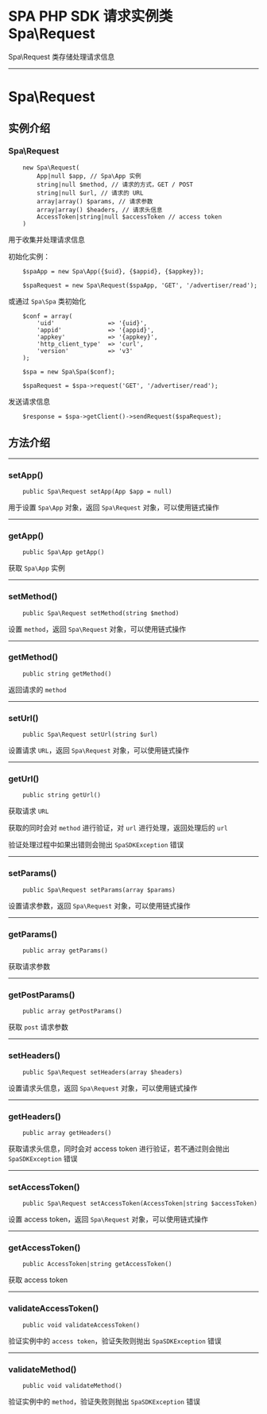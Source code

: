 # SPA PHP SDK 请求实例类 Spa\Request

Spa\Request 类存储处理请求信息

---

# Spa\Request

## 实例介绍

### Spa\Request

```
    new Spa\Request(
        App|null $app, // Spa\App 实例
        string|null $method, // 请求的方式，GET / POST
        string|null $url, // 请求的 URL
        array|array() $params, // 请求参数
        array|array() $headers, // 请求头信息
        AccessToken|string|null $accessToken // access token
    )
```

用于收集并处理请求信息

初始化实例：

```
    $spaApp = new Spa\App({$uid}, {$appid}, {$appkey});

    $spaRequest = new Spa\Request($spaApp, 'GET', '/advertiser/read');
```

或通过 `Spa\Spa` 类初始化

```
    $conf = array(
        'uid'               => '{uid}',
        'appid'             => '{appid}',
        'appkey'            => '{appkey}',
        'http_client_type'  => 'curl',
        'version'           => 'v3'
    );

    $spa = new Spa\Spa($conf);

    $spaRequest = $spa->request('GET', '/advertiser/read');
```

发送请求信息

```
    $response = $spa->getClient()->sendRequest($spaRequest);
```

## 方法介绍

---

### setApp()

```
    public Spa\Request setApp(App $app = null)
```

用于设置 `Spa\App` 对象，返回 `Spa\Request` 对象，可以使用链式操作

---

### getApp()

```
    public Spa\App getApp()
```

获取 `Spa\App` 实例

---

### setMethod()

```
    public Spa\Request setMethod(string $method)
```

设置 `method`，返回 `Spa\Request` 对象，可以使用链式操作

---

### getMethod()

```
    public string getMethod()
```

返回请求的 `method`

---

### setUrl()

```
    public Spa\Request setUrl(string $url)
```

设置请求 `URL`，返回 `Spa\Request` 对象，可以使用链式操作

---

### getUrl()

```
    public string getUrl()
```

获取请求 `URL`

获取的同时会对 `method` 进行验证，对 `url` 进行处理，返回处理后的 `url`

验证处理过程中如果出错则会抛出 `SpaSDKException` 错误

---

### setParams()

```
    public Spa\Request setParams(array $params)
```

设置请求参数，返回 `Spa\Request` 对象，可以使用链式操作

---

### getParams()

```
    public array getParams()
```

获取请求参数

---

### getPostParams()

```
    public array getPostParams()
```

获取 `post` 请求参数

---

### setHeaders()

```
    public Spa\Request setHeaders(array $headers)
```

设置请求头信息，返回 `Spa\Request` 对象，可以使用链式操作

---

### getHeaders()

```
    public array getHeaders()
```

获取请求头信息，同时会对 access token 进行验证，若不通过则会抛出 `SpaSDKException` 错误

---

### setAccessToken()

```
    public Spa\Request setAccessToken(AccessToken|string $accessToken)
```

设置 access token，返回 `Spa\Request` 对象，可以使用链式操作

---

### getAccessToken()

```
    public AccessToken|string getAccessToken()
```

获取 access token

---

### validateAccessToken()

```
    public void validateAccessToken()
```

验证实例中的 `access token`，验证失败则抛出 `SpaSDKException` 错误

---

### validateMethod()

```
    public void validateMethod()
```

验证实例中的 `method`，验证失败则抛出 `SpaSDKException` 错误
